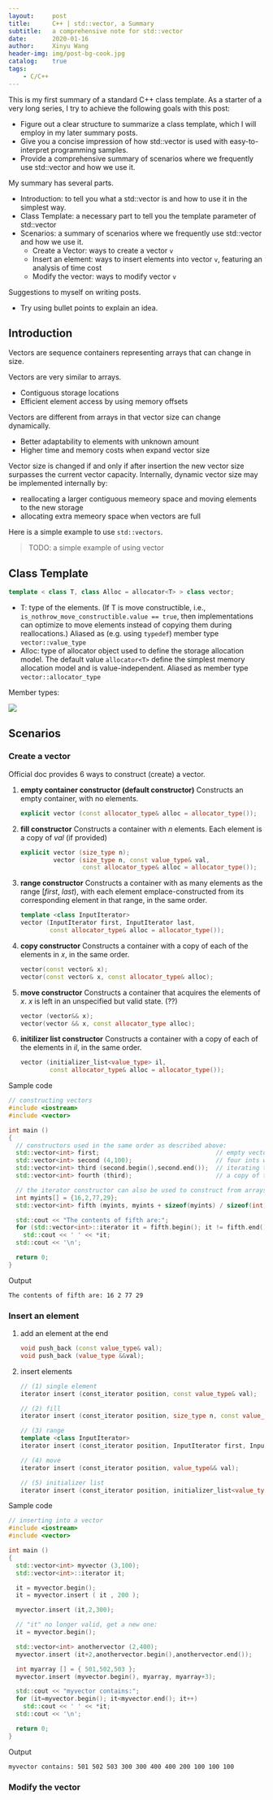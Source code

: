 ```yaml
---
layout:		post
title:		C++ | std::vector, a Summary
subtitle:	a comprehensive note for std::vector
date:		2020-01-16
author:		Xinyu Wang
header-img:	img/post-bg-cook.jpg
catalog:	true
tags:
	- C/C++
---
```


This is my first summary of a standard C++ class template. As a starter of a very long series, I try to achieve the following goals with this post:

- Figure out a clear structure to summarize a class template, which I will employ in my later summary posts.
- Give you a concise impression of how std::vector is used with easy-to-interpret programming samples.
- Provide a comprehensive summary of scenarios where we frequently use std::vector and how we use it.

My summary has several parts.

- Introduction: to tell you what a std::vector is and how to use it in the simplest way.
- Class Template: a necessary part to tell you the template parameter of std::vector
- Scenarios: a summary of scenarios where we frequently use std::vector and how we use it.
  - Create a Vector: ways to create a vector `v`
  - Insert an element: ways to insert elements into vector `v`, featuring an analysis of time cost
  - Modify the vector: ways to modify vector `v`

Suggestions to myself on writing posts.

- Try using bullet points to explain an idea.

## Introduction

Vectors are sequence containers representing arrays that can change in size.

Vectors are very similar to arrays.

- Contiguous storage locations
- Efficient element access by using memory offsets

Vectors are different from arrays in that vector size can change dynamically.

- Better adaptability to elements with unknown amount
- Higher time and memory costs when expand vector size

Vector size is changed if and only if after insertion the new vector size surpasses the current vector capacity.
Internally, dynamic vector size may be implemented internally by:

- reallocating a larger contiguous memeory space and moving elements to the new storage
- allocating extra memeory space when vectors are full

Here is a simple example to use `std::vectors`.

> TODO: a simple example of using vector

## Class Template

```c++
template < class T, class Alloc = allocator<T> > class vector;
```

- T: type of the elements. (If T is move constructible, i.e., `is_nothrow_move_constructible.value == true`, then implementations can optimize to move elements instead of copying them during reallocations.) Aliased as (e.g. using `typedef`) member type `vector::value_type`
- Alloc: type of allocator object used to define the storage allocation model. The default value `allocator<T>` define the simplest memory allocation model and is value-independent. Aliased as member type `vector::allocator_type`

Member types:

![](https://github.com/shawn233/shawn233.github.io/raw/master/_posts/.assets/image-20200116111932792.png)

## Scenarios

### Create a vector

Official doc provides 6 ways to construct (create) a vector.

1. **empty container constructor (default constructor)**
	Constructs an empty container, with no elements.
	```c++
	explicit vector (const allocator_type& alloc = allocator_type());
	```

2. **fill constructor**
	Constructs a container with *n* elements. Each element is a copy of *val* (if provided)
	```c++
	explicit vector (size_type n);
	         vector (size_type n, const value_type& val,
					 const allocator_type& alloc = allocator_type());
	```

3. **range constructor**
	Constructs a container with as many elements as the range [*first*, *last*), with each element emplace-constructed from its corresponding element in that range, in the same order.
	```c++
	template <class InputIterator>
	vector (InputIterator first, InputIterator last,
			const allocator_type& alloc = allocator_type());
	```

4. **copy constructor**
	Constructs a container with a copy of each of the elements in *x*, in the same order.
	```c++
	vector(const vector& x);
	vector(const vector& x, const allocator_type& alloc);
	```

5. **move constructor**
	Constructs a container that acquires the elements of *x*.
	*x* is left in an unspecified but valid state. (??)
	```c++
	vector (vector&& x);
	vector(vector && x, const allocator_type alloc);
	```

6. **initilizer list constructor**
	Constructs a container with a copy of each of the elements in *il*, in the same order.
	```c++
	vector (initializer_list<value_type> il,
			const allocator_type& alloc = allocator_type());
	```

Sample code

```c++
// constructing vectors
#include <iostream>
#include <vector>

int main ()
{
  // constructors used in the same order as described above:
  std::vector<int> first;                                // empty vector of ints
  std::vector<int> second (4,100);                       // four ints with value 100
  std::vector<int> third (second.begin(),second.end());  // iterating through second
  std::vector<int> fourth (third);                       // a copy of third

  // the iterator constructor can also be used to construct from arrays:
  int myints[] = {16,2,77,29};
  std::vector<int> fifth (myints, myints + sizeof(myints) / sizeof(int) );

  std::cout << "The contents of fifth are:";
  for (std::vector<int>::iterator it = fifth.begin(); it != fifth.end(); ++it)
    std::cout << ' ' << *it;
  std::cout << '\n';

  return 0;
}
```

Output

```
The contents of fifth are: 16 2 77 29
```

### Insert an element

1. add an element at the end
	```c++
	void push_back (const value_type& val);
	void push_back (value_type &&val);
	```

2. insert elements
	```c++
	// (1) single element
	iterator insert (const_iterator position, const value_type& val);

	// (2) fill
	iterator insert (const_iterator position, size_type n, const value_type& val);
	
	// (3) range
	template <class InputIterator>
	iterator insert (const_iterator position, InputIterator first, InputIterator last);
	
	// (4) move
	iterator insert (const_iterator position, value_type&& val);

	// (5) initializer list
	iterator insert (const_iterator position, initializer_list<value_type> il);
	```

Sample code

```c++
// inserting into a vector
#include <iostream>
#include <vector>

int main ()
{
  std::vector<int> myvector (3,100);
  std::vector<int>::iterator it;

  it = myvector.begin();
  it = myvector.insert ( it , 200 );

  myvector.insert (it,2,300);

  // "it" no longer valid, get a new one:
  it = myvector.begin();

  std::vector<int> anothervector (2,400);
  myvector.insert (it+2,anothervector.begin(),anothervector.end());

  int myarray [] = { 501,502,503 };
  myvector.insert (myvector.begin(), myarray, myarray+3);

  std::cout << "myvector contains:";
  for (it=myvector.begin(); it<myvector.end(); it++)
    std::cout << ' ' << *it;
  std::cout << '\n';

  return 0;
}
```

Output

```
myvector contains: 501 502 503 300 300 400 400 200 100 100 100
```

### Modify the vector


